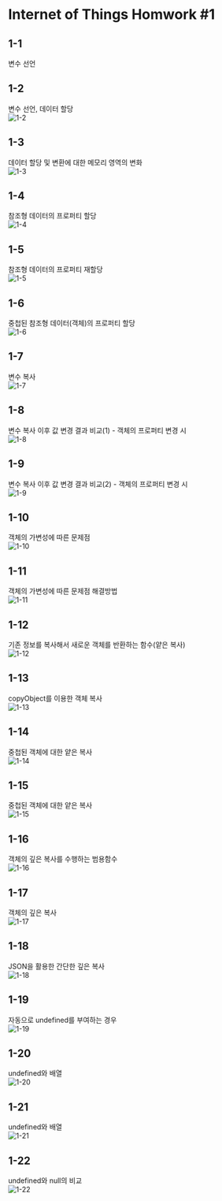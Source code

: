 # Internet of Things Homwork #1

## 1-1
변수 선언

## 1-2
변수 선언, 데이터 할당<br/>
![1-2](./image/1-2.PNG)

## 1-3
데이터 할당 및 변환에 대한 메모리 영역의 변화<br/>
![1-3](./image/1-3.PNG)

## 1-4
참조형 데이터의 프로퍼티 할당<br/>
![1-4](./image/1-4.PNG)

## 1-5
참조형 데이터의 프로퍼티 재할당<br/>
![1-5](./image/1-5.PNG)

## 1-6
중첩된 참조형 데이터(객체)의 프로퍼티 할당<br/>
![1-6](./image/1-6.PNG)

## 1-7
변수 복사<br/>
![1-7](./image/1-7.PNG)

## 1-8
변수 복사 이후 값 변경 결과 비교(1) - 객체의 프로퍼티 변경 시<br/>
![1-8](./image/1-8.PNG)

## 1-9
변수 복사 이후 값 변경 결과 비교(2) - 객체의 프로퍼티 변경 시<br/>
![1-9](./image/1-9.PNG)

## 1-10
객체의 가변성에 따른 문제점<br/>
![1-10](./image/1-10.PNG)

## 1-11
객체의 가변성에 따른 문제점 해결방법<br/>
![1-11](./image/1-11.PNG)

## 1-12
기존 정보를 복사해서 새로운 객체를 반환하는 함수(얕은 복사)<br/>
![1-12](./image/1-12.PNG)

## 1-13
copyObject를 이용한 객체 복사<br/>
![1-13](./image/1-13.PNG)

## 1-14
중첩된 객체에 대한 얕은 복사<br/>
![1-14](./image/1-14.PNG)

## 1-15
중첩된 객체에 대한 얕은 복사<br/>
![1-15](./image/1-15.PNG)

## 1-16
객체의 깊은 복사를 수행하는 범용함수<br/>
![1-16](./image/1-16.PNG)

## 1-17
객체의 깊은 복사<br/>
![1-17](./image/1-17.PNG)

## 1-18
JSON을 활용한 간단한 깊은 복사<br/>
![1-18](./image/1-18.PNG)

## 1-19
자동으로 undefined를 부여하는 경우<br/>
![1-19](./image/1-19.PNG)

## 1-20
undefined와 배열<br/>
![1-20](./image/1-20.PNG)

## 1-21
undefined와 배열<br/>
![1-21](./image/1-21.PNG)

## 1-22
undefined와 null의 비교<br/>
![1-22](./image/1-22.PNG)